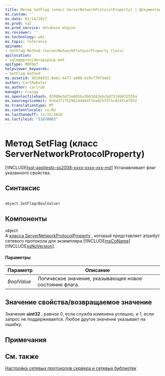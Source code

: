 ```yaml
---
title: Метод SetFlag (класс ServerNetworkProtocolProperty) | Документация Майкрософт
ms.custom: ''
ms.date: 03/14/2017
ms.prod: sql
ms.prod_service: database-engine
ms.reviewer: ''
ms.technology: wmi
ms.topic: reference
apiname:
- SetFlag Method (ServerNetworkProtocolProperty Class)
apilocation:
- sqlmgmproviderxpsp2up.mof
apitype: MOFDef
helpviewer_keywords:
- SetFlag method
ms.assetid: 95288931-8eb1-4477-ad80-619cf7073e61
author: CarlRabeler
ms.author: carlrab
manager: craigg
ms.openlocfilehash: 9f098e3d73e085ba3b03d42ebcbd7314b0325f6a
ms.sourcegitcommit: 9c6a37175296144464ffea815f371c024fce7032
ms.translationtype: MT
ms.contentlocale: ru-RU
ms.lasthandoff: 11/15/2018
ms.locfileid: "51670003"
---
```

# <a name="setflag-method-servernetworkprotocolproperty-class"></a>Метод SetFlag (класс ServerNetworkProtocolProperty)
[!INCLUDE[tsql-appliesto-ss2008-xxxx-xxxx-xxx-md](../../../includes/tsql-appliesto-ss2008-xxxx-xxxx-xxx-md.md)]
  Устанавливает флаг указанного свойства.  
  
## <a name="syntax"></a>Синтаксис  
  
```  
  
object.SetFlag(BoolValue)  
```  
  
## <a name="parts"></a>Компоненты  
 *object*  
 A [класса ServerNetworkProtocolProperty](../../../relational-databases/wmi-provider-configuration-classes/servernetworkprotocolproperty-class/servernetworkprotocolproperty-class.md) , который представляет атрибут сетевого протокола для экземпляра [!INCLUDE[msCoName](../../../includes/msconame-md.md)] [!INCLUDE[ssNoVersion](../../../includes/ssnoversion-md.md)].  
  
#### <a name="parameters"></a>Параметры  
  
|Параметр|Описание|  
|---------------|-----------------|  
|*BoolValue*|Логическое значение, указывающее новое состояние флага.|  
  
## <a name="property-valuereturn-value"></a>Значение свойства/возвращаемое значение  
 Значение **uint32** , равное 0, если служба изменена успешно, и 1, если запрос не поддерживается. Любое другое значение указывает на ошибку.  
  
## <a name="remarks"></a>Примечания  
  
## <a name="see-also"></a>См. также  
 [Настройка сетевых протоколов сервера и сетевых библиотек](https://msdn.microsoft.com/library/ms177485\(v=sql.100\).aspx)  
  
  
